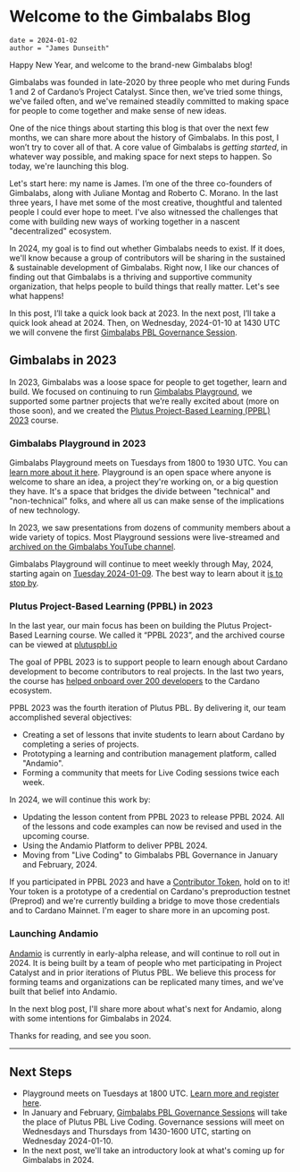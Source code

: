 # Welcome to the Gimbalabs Blog

```metadata
date = 2024-01-02
author = "James Dunseith"
```

Happy New Year, and welcome to the brand-new Gimbalabs blog!

Gimbalabs was founded in late-2020 by three people who met during Funds 1 and 2 of Cardano’s Project Catalyst. Since then, we’ve tried some things, we've failed often, and we've remained steadily committed to making space for people to come together and make sense of new ideas.

One of the nice things about starting this blog is that over the next few months, we can share more about the history of Gimbalabs. In this post, I won’t try to cover all of that. A core value of Gimbalabs is _getting started_, in whatever way possible, and making space for next steps to happen. So today, we're launching this blog.

Let's start here: my name is James. I’m one of the three co-founders of Gimbalabs, along with Juliane Montag and Roberto C. Morano. In the last three years, I have met some of the most creative, thoughtful and talented people I could ever hope to meet. I've also witnessed the challenges that come with building new ways of working together in a nascent "decentralized" ecosystem.

In 2024, my goal is to find out whether Gimbalabs needs to exist. If it does, we'll know because a group of contributors will be sharing in the sustained & sustainable development of Gimbalabs. Right now, I like our chances of finding out that Gimbalabs is a thriving and supportive community organization, that helps people to build things that really matter. Let's see what happens!

In this post, I’ll take a quick look back at 2023. In the next post, I’ll take a quick look ahead at 2024. Then, on Wednesday, 2024-01-10 at 1430 UTC we will convene the first [Gimbalabs PBL Governance Session](https://plutuspbl.io/governance).

## Gimbalabs in 2023

In 2023, Gimbalabs was a loose space for people to get together, learn and build. We focused on continuing to run [Gimbalabs Playground](https://www.gimbalabs.com/playground), we supported some partner projects that we’re really excited about (more on those soon), and we created the [Plutus Project-Based Learning (PPBL) 2023](https://plutuspbl.io/) course.

### Gimbalabs Playground in 2023

Gimbalabs Playground meets on Tuesdays from 1800 to 1930 UTC. You can [learn more about it here](https://www.gimbalabs.com/playground). Playground is an open space where anyone is welcome to share an idea, a project they're working on, or a big question they have. It's a space that bridges the divide between "technical" and "non-technical" folks, and where all us can make sense of the implications of new technology.

In 2023, we saw presentations from dozens of community members about a wide variety of topics. Most Playground sessions were live-streamed and [archived on the Gimbalabs YouTube channel](https://www.youtube.com/@gimbalabs/streams).

Gimbalabs Playground will continue to meet weekly through May, 2024, starting again on [Tuesday 2024-01-09](https://www.gimbalabs.com/calendar). The best way to learn about it [is to stop by](https://us06web.zoom.us/meeting/register/tZYoduuqpjsqGtdzMHXoRVVnJqcQGOtpQRQv#/registration).

### Plutus Project-Based Learning (PPBL) in 2023

In the last year, our main focus has been on building the Plutus Project-Based Learning course. We called it “PPBL 2023”, and the archived course can be viewed at [plutuspbl.io](https://plutuspbl.io/)

The goal of PPBL 2023 is to support people to learn enough about Cardano development to become contributors to real projects. In the last two years, the course has [helped onboard over 200 developers](https://plutuspbl.io/contributors) to the Cardano ecosystem.

PPBL 2023 was the fourth iteration of Plutus PBL. By delivering it, our team accomplished several objectives:

-   Creating a set of lessons that invite students to learn about Cardano by completing a series of projects.
-   Prototyping a learning and contribution management platform, called "Andamio".
-   Forming a community that meets for Live Coding sessions twice each week.

In 2024, we will continue this work by:

-   Updating the lesson content from PPBL 2023 to release PPBL 2024. All of the lessons and code examples can now be revised and used in the upcoming course.
-   Using the Andamio Platform to deliver PPBL 2024.
-   Moving from "Live Coding" to Gimbalabs PBL Governance in January and February, 2024.

If you participated in PPBL 2023 and have a [Contributor Token](https://plutuspbl.io/contributors), hold on to it! Your token is a prototype of a credential on Cardano's preproduction testnet (Preprod) and we're currently building a bridge to move those credentials and to Cardano Mainnet. I'm eager to share more in an upcoming post.

### Launching Andamio

[Andamio](https://www.andamio.io/) is currently in early-alpha release, and will continue to roll out in 2024. It is being built by a team of people who met participating in Project Catalyst and in prior iterations of Plutus PBL. We believe this process for forming teams and organizations can be replicated many times, and we've built that belief into Andamio.

In the next blog post, I'll share more about what's next for Andamio, along with some intentions for Gimbalabs in 2024.

Thanks for reading, and see you soon.

___

## Next Steps

-   Playground meets on Tuesdays at 1800 UTC. [Learn more and register here](https://www.gimbalabs.com/playground).
-   In January and February, [Gimbalabs PBL Governance Sessions](https://www.gimbalabs.com/governance) will take the place of Plutus PBL Live Coding. Governance sessions will meet on Wednesdays and Thursdays from 1430-1600 UTC, starting on Wednesday 2024-01-10.
-   In the next post, we'll take an introductory look at what's coming up for Gimbalabs in 2024.
